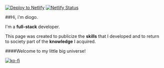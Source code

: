 [![Deploy to Netlify](https://www.netlify.com/img/deploy/button.svg)](https://app.netlify.com/start/deploy?repository=https://github.com/ArikBartzadok/my-portfolio/)  [![Netlify Status](https://api.netlify.com/api/v1/badges/01a2e2de-d57d-4d89-8322-95685000e60f/deploy-status)](https://app.netlify.com/sites/diogodeveloper/deploys/)

##Hi, i'm diogo.

I'm a **full-stack** developer.

This page was created to publicize the **skills** that I developed and to return to society part of the **knowledge** I acquired.

####Welcome to my little big universe!

[![ko-fi](https://www.ko-fi.com/img/githubbutton_sm.svg)](https://ko-fi.com/C0C81IJH6)
